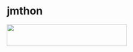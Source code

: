 # jmthon

<p align="left"><a href="https://heroku.com/deploy?template=https://github.com/Kristen-x/roz"> <img src="https://img.shields.io/badge/Deploy%20To%20Heroku-purple?style=for-the-badge&logo=heroku" width="320" height="58.45"/></a></p>
